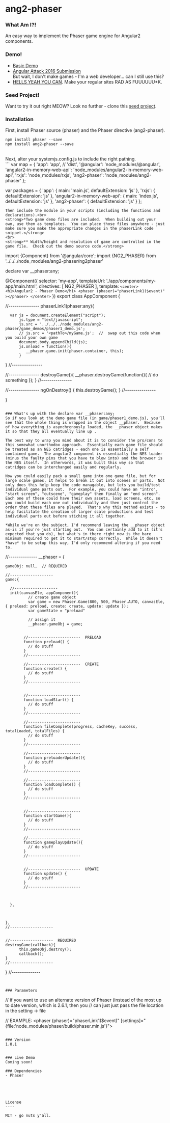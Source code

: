 # ang2-phaser

### What Am I?!
An easy way to implement the Phaser game engine for Angular2 components.

### Demo!
- [Basic Demo](https://phaser-angular2-demo.herokuapp.com/ "Basic Demo")
- [Angular Attack 2016 Submission](https://totallynotarobot.2016.angularattack.io/ "Angular Attack 2016 Submission")<br>
But wait, I don't make games - I'm a web developer... can I still use this?  
- [HELLS YEAH YOU CAN](http://allenroyston-2016.herokuapp.com/ "hell yeah you can").  Make your regular sites RAD AS FUUUUUU*K.

### Seed Project!
Want to try it out right MEOW?  Look no further - clone this [seed project](https://github.com/allenRoyston/phaser-angular2-demo "seed project").

### Installation
First, install Phaser source (phaser) and the Phaser directive (ang2-phaser).
```
npm install phaser --save
npm install ang2-phaser --save
```
<br>
Next, alter your systemjs.config.js to include the right pathing.<br>
```
  var map = {
    'app':                        'app', // 'dist',
    '@angular':                   'node_modules/@angular',
    'angular2-in-memory-web-api': 'node_modules/angular2-in-memory-web-api',
    'rxjs':                       'node_modules/rxjs',
    'ang2-phaser':                'node_modules/ang2-phaser'
  };
  
  var packages = {
    'app':                        { main: 'main.js',  defaultExtension: 'js' },
    'rxjs':                       { defaultExtension: 'js' },
    'angular2-in-memory-web-api': { main: 'index.js', defaultExtension: 'js' },
    'ang2-phaser':                { defaultExtension: 'js' }
  };

```
Then include the module in your scripts (including the functions and declarations).<br>
<strong>*Two game demo files are included.  When building out your own, use them as templates.  You can place those files anywhere - just make sure you make the appropriate changes in the phaserLink code snippet.</strong>
<br>
<strong>** Width/height and resolution of game are controlled in the game file.  Check out the demo source code.</strong>
```

import {Component} from '@angular/core';
import {NG2_PHASER}  from '../../../node_modules/ang2-phaser/ng2phaser'

declare var __phaser:any;

@Component({
    selector: 'my-app',
    templateUrl: './app/components/my-app/main.html',
    directives: [ NG2_PHASER ],
   template: `
     <center>
       <h1>Angular2 - Phaser Demo</h1>
       <phaser (phaser)="phaserLink1($event)" ></phaser>
     </center>
   `
})
export class AppComponent {


   //---------------
   phaserLink1(phaser:any){

      var js = document.createElement("script");
          js.type = "text/javascript";
          js.src = '../../../node_modules/ang2-phaser/game_demos/phaser1_demo.js';
          // js.src = '<pathTo>/myGame.js';  //  swap out this code when you build your own game
          document.body.appendChild(js);
          js.onload = function(){
             __phaser.game.init(phaser.container, this);
          }
   }
   //---------------

   //---------------
   destroyGame(){
      __phaser.destroyGame(function(){
            // do something
      });
   }
   //---------------
   
   //---------------
   ngOnDestroy() {
      this.destroyGame();
   }
   //---------------


}
```

### What's up with the declare var __phaser:any;
So if you look at the demo game file (in game/phaser1_demo.js), you'll see that the whole thing is wrapped in the object __phaser.  Because of how everything is asynchronously loaded, the __phaser object makes it so that they all eventually line up .  

The best way to wrap you mind about it is to consider the pro/cons to this somewhat unorthodox approach.  Essentially each game file should be treated as an NES catridges - each one is essentially a self contained game.  The angular2 component is essentially the NES loader (minus the faulty pins that you have to blow into) and the browser is the NES itself.  In otherwords, it was built this way so that catridges can be interchanged easily and regularly.    

Now you could easily pack a small game into one game file, but for large scale games, it helps to break it out into scenes or parts.  Not only does this help keep the code managable, but lets you build/test individual game parts out.  For example, you could have an "intro", "start screen", "cutscene", "gameplay" then finally an "end screen".  Each one of these could have their own assets, load screens, etc, so you could build each one out individually and then just control the order that these files are played.  That's why this method exists - to help facilitate the creation of larger scale productions and test individual parts out before stiching it all together.

*While we're on the subject, I'd recommend leaving the __phaser object as-is if you're just starting out.  You can certainly add to it (it's expected that you do), but what's in there right now is the bare minimum required to get it to start/stop correctly.  While it doesn't *have* to be setup this way, I'd only recommend altering if you need to.

```
//--------------
__phaser = {

    gameObj: null,  // REQUIRED

    //-------------------
    game:{

      //-------------------
      init(canvasEle, appComponent){
              // create game object
              var game = new Phaser.Game(800, 500, Phaser.AUTO, canvasEle, { preload: preload, create: create, update: update });
              var gameState = "preload"

              // assign it
              __phaser.gameObj = game;


            //-----------------------  PRELOAD 
            function preload() {
              // do stuff
            }
            //-----------------------

            //-----------------------  CREATE
            function create() {
              // do stuff
            }
            //-----------------------


            //-----------------------
            function loadStart() {
              // do stuff
            }
            //-----------------------

            //-----------------------
            function fileComplete(progress, cacheKey, success, totalLoaded, totalFiles) {
              // do stuff
            }
            //-----------------------

            //-----------------------
            function preloaderUpdate(){
              // do stuff
            }
            //-----------------------

            //-----------------------
            function loadComplete() {
              // do stuff
            }
            //-----------------------


            //-----------------------
            function startGame(){
              // do stuff
            }
            //-----------------------

            //-----------------------
            function gameplayUpdate(){
              // do stuff
            }
            //-----------------------


            //-----------------------  UPDATE
            function update() {
              // do stuff
            }
            //-----------------------



      },



    },
    //-------------------


    //-------------------  REQUIRED
    destroyGame(callback){
          this.gameObj.destroy();
          callback();
    }
    //-------------------


}
//--------------
```


### Parameters
```
// if you want to use an alternate version of Phaser (instead of the most up to date version, which is 2.6.1, then you
// can just just pass the file location in the setting -> file

// EXAMPLE:
<phaser (phaser)="phaserLink1($event)" [settings]="{file:'node_modules/phaser/build/phaser.min.js'}"></phaser>
```

### Version
1.0.1


### Live Demo 
Coming soon!

### Dependencies
- Phaser





License
----

MIT - go nuts y'all.
